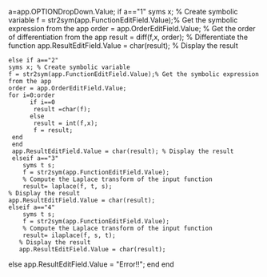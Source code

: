 a=app.OPTIONDropDown.Value;
    if  a=="1"
     syms x; % Create symbolic variable
     f = str2sym(app.FunctionEditField.Value);% Get the symbolic expression from the app
     order = app.OrderEditField.Value; % Get the order of differentiation from the app
     result = diff(f,x, order); % Differentiate the function
     app.ResultEditField.Value = char(result); % Display the result
    
    else if a=="2"
    syms x; % Create symbolic variable
    f = str2sym(app.FunctionEditField.Value);% Get the symbolic expression from the app
    order = app.OrderEditField.Value;
    for i=0:order
          if i==0
           result =char(f);  
          else
           result = int(f,x);
           f = result;
     end
     end
     app.ResultEditField.Value = char(result); % Display the result
     elseif a=="3"
        syms t s;
        f = str2sym(app.FunctionEditField.Value);
        % Compute the Laplace transform of the input function
        result= laplace(f, t, s);
    % Display the result
    app.ResultEditField.Value = char(result);
    elseif a=="4"
        syms t s;
        f = str2sym(app.FunctionEditField.Value);
        % Compute the Laplace transform of the input function
        result= ilaplace(f, s, t);
       % Display the result
       app.ResultEditField.Value = char(result);
  else
  app.ResultEditField.Value = "Error!!";
  end
  end
    
